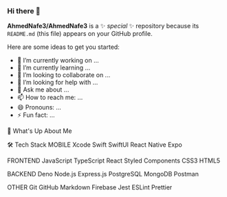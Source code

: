 ### Hi there 👋


**AhmedNafe3/AhmedNafe3** is a ✨ _special_ ✨ repository because its `README.md` (this file) appears on your GitHub profile.

Here are some ideas to get you started:

- 🔭 I’m currently working on ...
- 🌱 I’m currently learning ...
- 👯 I’m looking to collaborate on ...
- 🤔 I’m looking for help with ...
- 💬 Ask me about ...
- 📫 How to reach me: ...
- 😄 Pronouns: ...
- ⚡ Fun fact: ...
 
🎅  What's Up About Me

🛠️  Tech Stack
MOBILE
Xcode  Swift  SwiftUI  React Native  Expo 

FRONTEND
JavaScript  TypeScript  React  Styled Components  CSS3  HTML5 

BACKEND
Deno  Node.js  Express.js  PostgreSQL  MongoDB  Postman   

OTHER
Git  GitHub  Markdown  Firebase  Jest  ESLint  Prettier 


